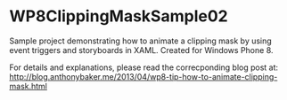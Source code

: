 WP8ClippingMaskSample02
===============================

Sample project demonstrating how to animate a clipping mask by using event triggers and storyboards in XAML.
Created for Windows Phone 8.

For details and explanations, please read the correcponding blog post at:
http://blog.anthonybaker.me/2013/04/wp8-tip-how-to-animate-clipping-mask.html